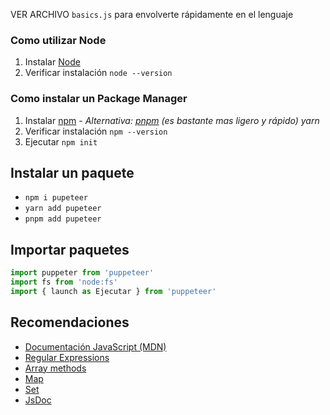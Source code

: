 
VER ARCHIVO `basics.js` para envolverte rápidamente en el lenguaje

### Como utilizar Node

1. Instalar [Node](https://nodejs.org/en)
2. Verificar instalación `node --version`

### Como instalar un Package Manager

1. Instalar [npm](https://www.npmjs.com/) - *Alternativa: [pnpm](https://pnpm.io/) (es bastante mas ligero y rápido)* *yarn*
2. Verificar instalación `npm --version`
3. Ejecutar `npm init`

## Instalar un paquete

- `npm i pupeteer`
- `yarn add pupeteer`
- `pnpm add pupeteer`

## Importar paquetes

```js
import puppeter from 'puppeteer'
import fs from 'node:fs'
import { launch as Ejecutar } from 'puppeteer'
```

## Recomendaciones

- [Documentación JavaScript (MDN)](https://developer.mozilla.org)
- [Regular Expressions](https://developer.mozilla.org/en-US/docs/Web/JavaScript/Reference/Regular_expressions)
- [Array methods](https://developer.mozilla.org/en-US/docs/Web/JavaScript/Reference/Global_Objects/Array)
- [Map](https://developer.mozilla.org/en-US/docs/Web/JavaScript/Reference/Global_Objects/Map)
- [Set](https://developer.mozilla.org/en-US/docs/Web/JavaScript/Reference/Global_Objects/Set)
- [JsDoc](https://www.youtube.com/results?search_query=how+to+use+jsdoc)
